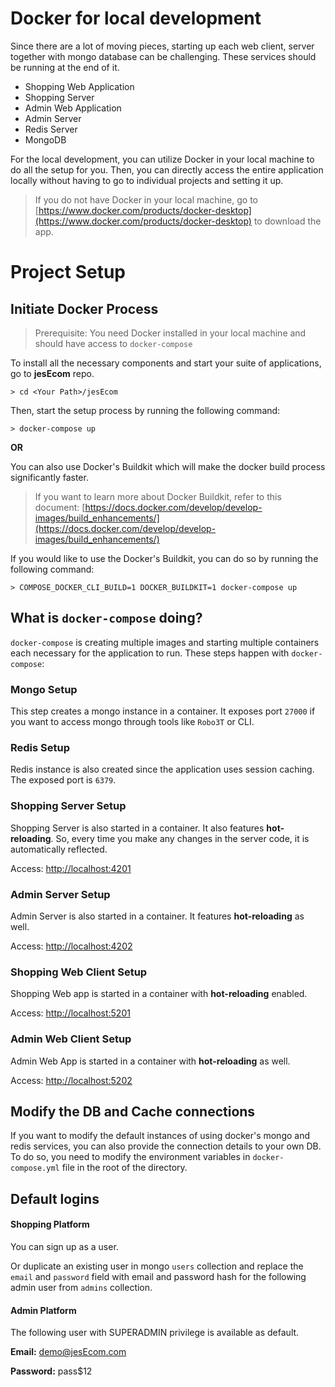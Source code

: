 # Docker for local development

Since there are a lot of moving pieces, starting up each web client, server together with mongo database can be challenging. These services should be running at the end of it.

- Shopping Web Application
- Shopping Server
- Admin Web Application
- Admin Server
- Redis Server
- MongoDB 

For the local development, you can utilize Docker in your local machine to do all the setup for you. Then, you can directly access the entire application locally without having to go to individual projects and setting it up.
> If you do not have Docker in your local machine, go to [https://www.docker.com/products/docker-desktop](https://www.docker.com/products/docker-desktop) to download the app.

# Project Setup

## Initiate Docker Process
> Prerequisite: You need Docker installed in your local machine and should have access to `docker-compose`

To install all the necessary components and start your suite of applications, go to **jesEcom** repo.
```
> cd <Your Path>/jesEcom
```

Then, start the setup process by running the following command:
```
> docker-compose up
```

**OR**

You can also use Docker's Buildkit which will make the docker build process significantly faster.

> If you want to learn more about Docker Buildkit, refer to this document: [https://docs.docker.com/develop/develop-images/build_enhancements/](https://docs.docker.com/develop/develop-images/build_enhancements/)

If you would like to use the Docker's Buildkit, you can do so by running the following command:
```
> COMPOSE_DOCKER_CLI_BUILD=1 DOCKER_BUILDKIT=1 docker-compose up
```



## What is `docker-compose` doing?

`docker-compose` is creating multiple images and starting multiple containers each necessary for the application to run. These steps happen with `docker-compose`:

### Mongo Setup
   
This step creates a mongo instance in a container. It exposes port `27000` if you want to access mongo through tools like `Robo3T` or CLI.

### Redis Setup

Redis instance is also created since the application uses session caching. The exposed port is `6379`. 

### Shopping Server Setup

Shopping Server is also started in a container. It also features **hot-reloading**. So, every time you make any changes in the server code, it is automatically reflected.

Access: [http://localhost:4201](http://localhost:4201)

### Admin Server Setup

Admin Server is also started in a container. It features **hot-reloading** as well.

Access: [http://localhost:4202](http://localhost:4202)

### Shopping Web Client Setup

Shopping Web app is started in a container with **hot-reloading** enabled. 

Access: [http://localhost:5201](http://localhost:5201)

### Admin Web Client Setup

Admin Web App is started in a container with **hot-reloading** as well.

Access: [http://localhost:5202](http://localhost:5202)


## Modify the DB and Cache connections

If you want to modify the default instances of using docker's mongo and redis services, you can also provide the connection details to your own DB. To do so, you need to modify the environment variables in `docker-compose.yml` file in the root of the directory.

## Default logins

#### Shopping Platform

You can sign up as a user. 

Or duplicate an existing user in mongo `users` collection and replace the `email` and `password` field with email and password hash for the following admin user from `admins` collection.

#### Admin Platform

The following user with SUPERADMIN privilege is available as default.

**Email:** demo@jesEcom.com

**Password:** pass$12

